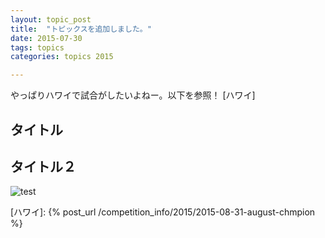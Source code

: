 ```yaml
---
layout: topic_post
title:  "トピックスを追加しました。"
date: 2015-07-30
tags: topics
categories: topics 2015

---
```


やっぱりハワイで試合がしたいよねー。以下を参照！
[ハワイ]


## タイトル

## タイトル２

<img src="http://placehold.it/500x300" alt="test">

[jficのサイト]:      http://www.jfic-japan.com
[ハワイ]: {% post_url /competition_info/2015/2015-08-31-august-chmpion %}
